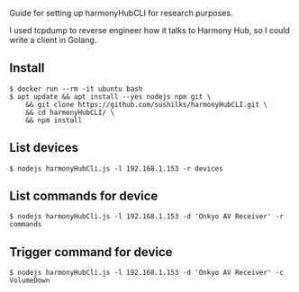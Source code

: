 Guide for setting up harmonyHubCLI for research purposes.

I used tcpdump to reverse engineer how it talks to Harmony Hub,
so I could write a client in Golang.


Install
-------

```
$ docker run --rm -it ubuntu bash
$ apt update && apt install --yes nodejs npm git \
	&& git clone https://github.com/sushilks/harmonyHubCLI.git \
	&& cd harmonyHubCLI/ \
	&& npm install
```


List devices
------------

```
$ nodejs harmonyHubCli.js -l 192.168.1.153 -r devices
```


List commands for device
------------------------

```
$ nodejs harmonyHubCli.js -l 192.168.1.153 -d 'Onkyo AV Receiver' -r commands
```


Trigger command for device
--------------------------

```
$ nodejs harmonyHubCli.js -l 192.168.1.153 -d 'Onkyo AV Receiver' -c VolumeDown
```
